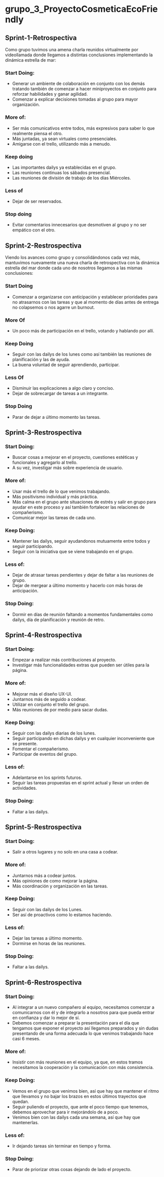 # grupo_3_ProyectoCosmeticaEcoFriendly

## Sprint-1-Retrospectiva

Como grupo tuvimos una amena charla reunidos virtualmente por videollamada donde llegamos a distintas conclusiones implementando la dinámica estrella de mar:

### Start Doing: 
- Generar un ambiente de colaboración en conjunto con los demás tratando también de comenzar a hacer miniproyectos en conjunto para reforzar habilidades y ganar agilidad.
- Comenzar a explicar decisiones tomadas al grupo para mayor organización.

### More of: 
- Ser más comunicativos entre todos, más expresivos para saber lo que realmente piensa el otro.
- Más juntadas, ya sean virtuales como presenciales.
- Amigarse con el trello, utilizando más a menudo.

### Keep doing
- Las importantes dailys ya establecidas en el grupo.
- Las reuniones continuas los sábados presencial.
- Las reuniones de división de trabajo de los días Miércoles.

### Less of
- Dejar de ser reservados.

### Stop doing

- Evitar comentarios innecesarios que desmotiven al grupo y no ser empático con el otro.


## Sprint-2-Restrospectiva

Viendo los avances como grupo y consolidándonos cada vez más, mantuvimos nuevamente una nueva charla de retrospectiva con la dinámica estrella del mar donde cada uno de nosotros llegamos a las mismas conclusiones:

### Start Doing
- Comenzar a organizarse con anticipación y establecer prioridades para no atrasarnos con las tareas y que al momento de días antes de entrega no colapsemos o nos agarre un burnout.

### More Of
- Un poco más de participación en el trello, votando y hablando por allí.


### Keep Doing
- Seguir con las dailys de los lunes como así también las reuniones de planificación y las de ayuda.
- La buena voluntad de seguir aprendiendo, participar. 

### Less Of
- Disminuir las explicaciones a algo claro y conciso.
- Dejar de sobrecargar de tareas a un integrante.

### Stop Doing
- Parar de dejar a último momento las tareas.


## Sprint-3-Restrospectiva

### Start Doing: 
- Buscar cosas a mejorar en el proyecto, cuestiones estéticas y funcionales y agregarlo al trello. 
- A su vez, investigar más sobre experiencia de usuario.

### More of:
- Usar más el trello de lo que venimos trabajando. 
- Más positivismo individual y más práctica. 
- Más calma en el grupo ante situaciones de estrés y salir en grupo para ayudar en este proceso y así también fortalecer las relaciones de compañerismo. 
- Comunicar mejor las tareas de cada uno.

### Keep Doing: 
- Mantener las dailys, seguir ayudandonos mutuamente entre todos y seguir participando. 
- Seguir con la iniciativa que se viene trabajando en el grupo.

### Less of: 
- Dejar de atrasar tareas pendientes y dejar de faltar a las reuniones de grupo.  
- Dejar de mergear a último momento y hacerlo con más horas de anticipación. 

### Stop Doing:  
- Dormir en días de reunión faltando  a momentos fundamentales como dailys, día de planificación y reunión de retro. 


## Sprint-4-Restrospectiva

### Start Doing: 
- Empezar a realizar más contribuciones al proyecto.
- Investigar más funcionalidades extras que pueden ser útiles para la página.

### More of:
- Mejorar más el diseño UX-UI.
- Juntarnos más de seguido a codear.
- Utilizar en conjunto el trello del grupo.
- Más reuniones de por medio para sacar dudas.

### Keep Doing: 
- Seguir con las dailys diarias de los lunes.
- Seguir participando en dichas dailys y en cualquier inconveniente que se presente.
- Fomentar el compañerismo.
- Participar de eventos del grupo.

### Less of: 
- Adelantarse en los sprints futuros.
- Seguir las tareas propuestas en el sprint actual y llevar un orden de actividades.

### Stop Doing: 
- Faltar a las dailys. 


## Sprint-5-Restrospectiva

### Start Doing: 
- Salir a otros lugares y no solo en una casa a codear.

### More of:
- Juntarnos más a codear juntos.
- Más opiniones de como mejorar la página.
- Más coordinación y organización en las tareas. 
 
### Keep Doing: 
- Seguir con las dailys de los Lunes.
- Ser así de proactivos como lo estamos haciendo.

### Less of: 
- Dejar las tareas a último momento.
- Dormirse en horas de las reuniones.

### Stop Doing: 
- Faltar a las dailys. 

## Sprint-6-Restrospectiva

### Start Doing: 
- Al integrar a un nuevo compañero al equipo, necesitamos comenzar a comunicarnos con él y de integrarlo a nosotros para que pueda entrar en confianza y dar lo mejor de sí.
- Debemos comenzar a preparar la presentación para el día que tengamos que exponer el proyecto así llegamos preparados y sin dudas presentando de una forma adecuada lo que venimos trabajando hace casi 6 meses.

### More of:
- Insistir con más reuniones en el equipo, ya que, en estos tramos necesitamos la cooperación y la comunicación con más consistencia.

### Keep Doing: 
- Vemos en el grupo que venimos bien, así que hay que mantener el ritmo que llevamos y no bajar los brazos en estos últimos trayectos que quedan.
- Seguir puliendo el proyecto, que ante el poco tiempo que tenemos, debemos aprovechar para ir mejorándolo de a poco.
- Venimos bien con las dailys cada una semana, así que hay que mantenerlas.


### Less of: 
- Ir dejando tareas sin terminar en tiempo y forma.

### Stop Doing: 
- Parar de priorizar otras cosas dejando de lado el proyecto.